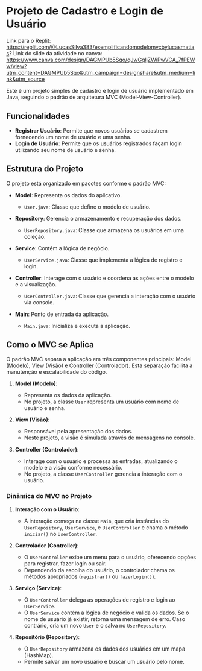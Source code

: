 # Projeto de Cadastro e Login de Usuário
Link para o Replit: https://replit.com/@LucasSilva383/exemplificandomodelomvcbylucasmatias?
Link do slide da atividade no canva: https://www.canva.com/design/DAGMPUb5Sqo/qJwGgljZWiPwVCA_7fPEWw/view?utm_content=DAGMPUb5Sqo&utm_campaign=designshare&utm_medium=link&utm_source

Este é um projeto simples de cadastro e login de usuário implementado em Java, seguindo o padrão de arquitetura MVC (Model-View-Controller).

## Funcionalidades

- **Registrar Usuário**: Permite que novos usuários se cadastrem fornecendo um nome de usuário e uma senha.
- **Login de Usuário**: Permite que os usuários registrados façam login utilizando seu nome de usuário e senha.

## Estrutura do Projeto

O projeto está organizado em pacotes conforme o padrão MVC:

- **Model**: Representa os dados do aplicativo.
  - `User.java`: Classe que define o modelo de usuário.
  
- **Repository**: Gerencia o armazenamento e recuperação dos dados.
  - `UserRepository.java`: Classe que armazena os usuários em uma coleção.
  
- **Service**: Contém a lógica de negócio.
  - `UserService.java`: Classe que implementa a lógica de registro e login.
  
- **Controller**: Interage com o usuário e coordena as ações entre o modelo e a visualização.
  - `UserController.java`: Classe que gerencia a interação com o usuário via console.
  
- **Main**: Ponto de entrada da aplicação.
  - `Main.java`: Inicializa e executa a aplicação.

## Como o MVC se Aplica

O padrão MVC separa a aplicação em três componentes principais: Model (Modelo), View (Visão) e Controller (Controlador). Esta separação facilita a manutenção e escalabilidade do código.

1. **Model (Modelo)**:
   - Representa os dados da aplicação.
   - No projeto, a classe `User` representa um usuário com nome de usuário e senha.

2. **View (Visão)**:
   - Responsável pela apresentação dos dados.
   - Neste projeto, a visão é simulada através de mensagens no console.

3. **Controller (Controlador)**:
   - Interage com o usuário e processa as entradas, atualizando o modelo e a visão conforme necessário.
   - No projeto, a classe `UserController` gerencia a interação com o usuário.

### Dinâmica do MVC no Projeto

1. **Interação com o Usuário**:
   - A interação começa na classe `Main`, que cria instâncias do `UserRepository`, `UserService`, e `UserController` e chama o método `iniciar()` no `UserController`.

2. **Controlador (Controller)**:
   - O `UserController` exibe um menu para o usuário, oferecendo opções para registrar, fazer login ou sair.
   - Dependendo da escolha do usuário, o controlador chama os métodos apropriados (`registrar()` ou `fazerLogin()`).

3. **Serviço (Service)**:
   - O `UserController` delega as operações de registro e login ao `UserService`.
   - O `UserService` contém a lógica de negócio e valida os dados. Se o nome de usuário já existir, retorna uma mensagem de erro. Caso contrário, cria um novo `User` e o salva no `UserRepository`.

4. **Repositório (Repository)**:
   - O `UserRepository` armazena os dados dos usuários em um mapa (HashMap).
   - Permite salvar um novo usuário e buscar um usuário pelo nome.
